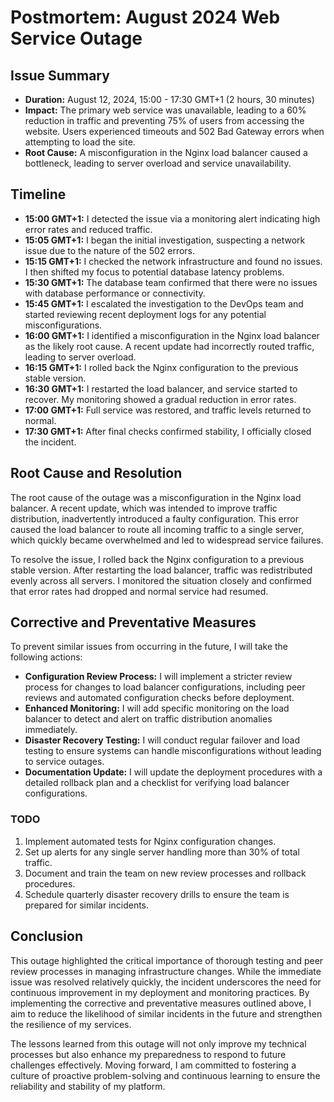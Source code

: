 # Postmortem: August 2024 Web Service Outage

## Issue Summary

- **Duration:** August 12, 2024, 15:00 - 17:30 GMT+1 (2 hours, 30 minutes)
- **Impact:** The primary web service was unavailable, leading to a 60% reduction in traffic and preventing 75% of users from accessing the website. Users experienced timeouts and 502 Bad Gateway errors when attempting to load the site.
- **Root Cause:** A misconfiguration in the Nginx load balancer caused a bottleneck, leading to server overload and service unavailability.

## Timeline

- **15:00 GMT+1:** I detected the issue via a monitoring alert indicating high error rates and reduced traffic.
- **15:05 GMT+1:** I began the initial investigation, suspecting a network issue due to the nature of the 502 errors.
- **15:15 GMT+1:** I checked the network infrastructure and found no issues. I then shifted my focus to potential database latency problems.
- **15:30 GMT+1:** The database team confirmed that there were no issues with database performance or connectivity.
- **15:45 GMT+1:** I escalated the investigation to the DevOps team and started reviewing recent deployment logs for any potential misconfigurations.
- **16:00 GMT+1:** I identified a misconfiguration in the Nginx load balancer as the likely root cause. A recent update had incorrectly routed traffic, leading to server overload.
- **16:15 GMT+1:** I rolled back the Nginx configuration to the previous stable version.
- **16:30 GMT+1:** I restarted the load balancer, and service started to recover. My monitoring showed a gradual reduction in error rates.
- **17:00 GMT+1:** Full service was restored, and traffic levels returned to normal.
- **17:30 GMT+1:** After final checks confirmed stability, I officially closed the incident.

## Root Cause and Resolution

The root cause of the outage was a misconfiguration in the Nginx load balancer. A recent update, which was intended to improve traffic distribution, inadvertently introduced a faulty configuration. This error caused the load balancer to route all incoming traffic to a single server, which quickly became overwhelmed and led to widespread service failures.

To resolve the issue, I rolled back the Nginx configuration to a previous stable version. After restarting the load balancer, traffic was redistributed evenly across all servers. I monitored the situation closely and confirmed that error rates had dropped and normal service had resumed.

## Corrective and Preventative Measures

To prevent similar issues from occurring in the future, I will take the following actions:

- **Configuration Review Process:** I will implement a stricter review process for changes to load balancer configurations, including peer reviews and automated configuration checks before deployment.
- **Enhanced Monitoring:** I will add specific monitoring on the load balancer to detect and alert on traffic distribution anomalies immediately.
- **Disaster Recovery Testing:** I will conduct regular failover and load testing to ensure systems can handle misconfigurations without leading to service outages.
- **Documentation Update:** I will update the deployment procedures with a detailed rollback plan and a checklist for verifying load balancer configurations.

### TODO

1. Implement automated tests for Nginx configuration changes.
2. Set up alerts for any single server handling more than 30% of total traffic.
3. Document and train the team on new review processes and rollback procedures.
4. Schedule quarterly disaster recovery drills to ensure the team is prepared for similar incidents.

## Conclusion

This outage highlighted the critical importance of thorough testing and peer review processes in managing infrastructure changes. While the immediate issue was resolved relatively quickly, the incident underscores the need for continuous improvement in my deployment and monitoring practices. By implementing the corrective and preventative measures outlined above, I aim to reduce the likelihood of similar incidents in the future and strengthen the resilience of my services.

The lessons learned from this outage will not only improve my technical processes but also enhance my preparedness to respond to future challenges effectively. Moving forward, I am committed to fostering a culture of proactive problem-solving and continuous learning to ensure the reliability and stability of my platform.

